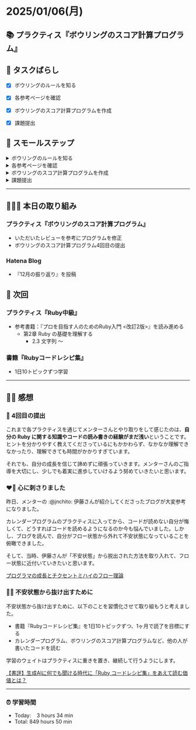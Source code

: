 # 2025/01/06(月)
## 📚 プラクティス『ボウリングのスコア計算プログラム』


## 🧩 タスクばらし
- [x] ボウリングのルールを知る
- [x] 各参考ページを確認
- [x] ボウリングのスコア計算プログラムを作成
- [x] 課題提出


## 🐾 スモールステップ
<details><summary>ボウリングのルールを知る</summary>

- [x] ルール詳細を確認
</details>

<details><summary>各参考ページを確認</summary>

- [x] [Docs: 「新ルール（カレントフレームシステム）」のボウリングのスコア計算プログラムの書き方](https://bootcamp.fjord.jp/pages/249)
- [x] [Docs: ボウリングのルールとスコアの付け方](https://bootcamp.fjord.jp/pages/619)
- [x] [プログラミングでよく使う英単語のまとめ【随時更新】 - Qiita](https://qiita.com/Ted-HM/items/7dde25dcffae4cdc7923)
</details>

<details><summary>ボウリングのスコア計算プログラムを作成</summary>

- [x] ボウリングのスコア計算プログラムを作成
</details>

<details><summary>課題提出</summary>

- [x] ボウリングのスコア計算プログラムに rubocop-fjord を通す
- [x] ボウリングのスコア計算プログラムを Pull Request として提出
- [x] 提出物作成・メンターさんへの提出
   - [x] Pull Request の URL を貼り付ける
   - [x] Terminal で実行した結果を**テキスト**で提出物本文に貼り付ける
   - [x] 「プログラム実行の例」にある入力例全て実行結果をスクリーンショットで貼り付ける
   - [x] rubocop-fjord のチェックが全てパスした内容をスクリーンショットで貼り付ける
</details>


------------


## 🧑🏻‍💻 本日の取り組み
### プラクティス『ボウリングのスコア計算プログラム』
- いただいたレビューを参考にプログラムを修正
- ボウリングのスコア計算プログラム4回目の提出

### Hatena Blog
- 『12月の振り返り』を投稿

## 🎯 次回
### プラクティス『Ruby中級』
- 参考書籍：『プロを目指す人のためのRuby入門 <改訂2版>』を読み進める
   - 第2章  Ruby の基礎を理解する
      - 2.3 文字列 〜

### 書籍『Rubyコードレシピ集』
- 1日10トピックずつ学習


------------


## ✍🏻 感想
### 🎳 4回目の提出
これまで各プラクティスを通じてメンターさんとやり取りをして感じたのは、**自分の Ruby に関する知識やコードの読み書きの経験がまだ浅い**ということです。ヒントを分かりやすく教えてくださっているにもかかわらず、なかなか理解できなかったり、理解できても時間がかかりすぎています。

それでも、自分の成長を信じて諦めずに頑張っていきます。メンターさんのご指導を大切にし、少しでも着実に進歩していけるよう努めていきたいと思います。

### ❤️‍🔥 心に刺さりました
昨日、メンターの :@jnchito: 伊藤さんが紹介してくださったブログが大変参考になりました。

カレンダープログラムのプラクティスに入ってから、コードが読めない自分が悔しくて、どうすればコードを読めるようになるのか今も悩んでいました。しかし、ブログを読んで、自分がフロー状態から外れて不安状態になっていることを俯瞰できました。

そして、当時、伊藤さんが「不安状態」から脱出された方法を取り入れて、フロー状態に近付いていきたいと思います。

[プログラマの成長とチクセントミハイのフロー理論](https://blog.jnito.com/entry/2019/01/22/074628)

### 🏋🏻 不安状態から抜け出すために
不安状態から抜け出すために、以下のことを習慣化させて取り組もうと考えました。

- 書籍『Rubyコードレシピ集』を1日10トピックずつ、1ヶ月で読了を目標にする
- カレンダープログラム、ボウリングのスコア計算プログラムなど、他の人が書いたコードを読む

学習のウェイトはプラクティスに重きを置き、継続して行うようにします。

[【書評】生成AIに何でも聞ける時代に「Ruby コードレシピ集」をあえて読む価値とは？](https://blog.jnito.com/entry/2024/08/25/114823)


------------


### ⏰ 学習時間
- Today:&nbsp;&nbsp;&nbsp; 3 hours 34 min
- Total: 849 hours 50 min
